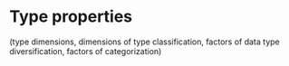 # Type properties

(type dimensions, dimensions of type classification, factors of data type diversification, factors of categorization)
